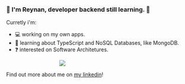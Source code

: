 
### 🤙 I'm Reynan, developer backend still learning. 🚀
  
Curretly i'm:

- 💻 working on my own apps.
- 🌱 learning about TypeScript and NoSQL Databases, like MongoDB.
- ❓ interested on Software Architetures.

<div align="center"  style="width: 60%" >
<img src="https://media.giphy.com/media/QNFhOolVeCzPQ2Mx85/giphy.gif" align="center"/>
</div>
  
Find out more about me on <a href="https://www.linkedin.com/in/reynan-dev/" target="_blank">my linkedin</a>! 
